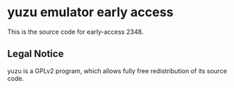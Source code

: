 yuzu emulator early access
=============

This is the source code for early-access 2348.

## Legal Notice

yuzu is a GPLv2 program, which allows fully free redistribution of its source code.